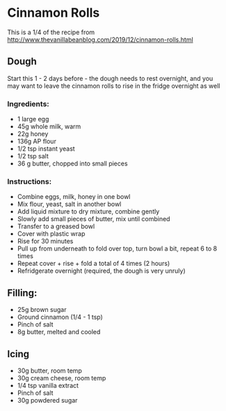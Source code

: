 # Cinnamon Rolls

This is a 1/4 of the recipe from http://www.thevanillabeanblog.com/2019/12/cinnamon-rolls.html
## Dough

Start this 1 - 2 days before - the dough needs to rest overnight, and you may want to leave the cinnamon rolls to rise in the fridge overnight as well
### Ingredients: 

* 1 large egg
* 45g whole milk, warm
* 22g honey
* 136g AP flour
* 1/2 tsp instant yeast
* 1/2 tsp salt
* 36 g butter, chopped into small pieces

### Instructions:

* Combine eggs, milk, honey in one bowl
* Mix flour, yeast, salt in another bowl
* Add liquid mixture to dry mixture, combine gently
* Slowly add small pieces of butter, mix until combined
* Transfer to a greased bowl
* Cover with plastic wrap
* Rise for 30 minutes
* Pull up from underneath to fold over top, turn bowl a bit, repeat 6 to 8 times
* Repeat cover + rise + fold a total of 4 times (2 hours)
* Refridgerate overnight (required, the dough is very unruly)


## Filling:

* 25g brown sugar
* Ground cinnamon (1/4 - 1 tsp)
* Pinch of salt
* 8g butter, melted and cooled

## Icing
* 30g butter, room temp
* 30g cream cheese, room temp
* 1/4 tsp vanilla extract
* Pinch of salt
* 30g powdered sugar
